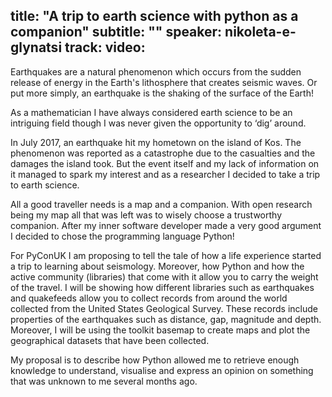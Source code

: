 title: "A trip to earth science with python as a companion"
subtitle: ""
speaker: nikoleta-e-glynatsi
track: 
video:
---
Earthquakes are a natural phenomenon which occurs from the sudden release of energy in the Earth's lithosphere that creates seismic waves. Or put more simply, an earthquake is the shaking of the surface of the Earth! 

As a mathematician I have always considered earth science to be an intriguing field though I was never given the opportunity to ‘dig’ around.

In July 2017, an earthquake hit my hometown on the island of Kos. The phenomenon was reported as a catastrophe due to the casualties and the damages the island took. But the event itself and my lack of information on it managed to spark my interest and as a researcher I decided to take a trip to earth science. 

All a good traveller needs is a map and a companion. With open research being my map all that was left was to wisely choose a trustworthy companion. After my inner software developer made a very good argument I decided to chose the programming language Python!

For PyConUK I am proposing to tell the tale of how a life experience started a trip to learning about seismology. Moreover, how Python and how the active community (libraries) that come with it allow you to carry the weight of the travel. I will be showing how different libraries such as earthquakes and quakefeeds  allow you to collect records from around the world collected from the United States Geological Survey. These records include properties of the earthquakes such as distance, gap, magnitude and depth. Moreover, I will be using the toolkit basemap to create maps and plot the geographical datasets that have been collected. 

My proposal is to describe how Python allowed me to retrieve enough knowledge to understand, visualise and express an opinion on something that was unknown to me several months ago.